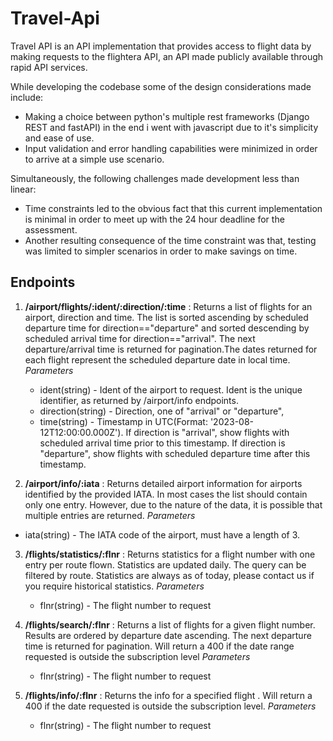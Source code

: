 # Travel-Api
Travel API is an API implementation that provides access to flight data by making requests to the flightera API, an API made publicly available through rapid API services.

While developing the codebase some of the design considerations made include:

- Making a choice between python's multiple rest frameworks (Django REST and fastAPI) in the end i went with javascript due to it's simplicity and ease of use.
- Input validation and error handling capabilities were minimized in order to arrive at a simple use scenario.

Simultaneously, the following challenges made development less than linear:

- Time constraints led to the obvious fact that this current implementation is minimal in order to meet up with the 24 hour deadline for the assessment.
- Another resulting consequence of the time constraint was that, testing was limited to simpler scenarios in order to make savings on time.

## Endpoints
1. **/airport/flights/:ident/:direction/:time** : Returns a list of flights for an airport, direction and time. The list is sorted ascending by scheduled departure time for direction=="departure" and sorted descending by scheduled arrival time for direction=="arrival".
The next departure/arrival time is returned for pagination.The dates returned for each flight represent the scheduled departure date in local time.
    *Parameters*
   - ident(string) - Ident of the airport to request. Ident is the unique identifier,  as returned by /airport/info endpoints.
   - direction(string) - Direction, one of "arrival" or "departure",
   - time(string) - Timestamp in UTC(Format: '2023-08-12T12:00:00.000Z'). If direction is "arrival", show flights with scheduled arrival time prior to this timestamp. If direction is "departure", show flights with scheduled departure time after this timestamp.
     
2. **/airport/info/:iata** : Returns detailed airport information for airports identified by the provided IATA. In most cases the list should contain only one entry.
However, due to the nature of the data, it is possible that multiple entries are returned.
    *Parameters*
  - iata(string) - The IATA code of the airport, must have a length of 3.

3. **/flights/statistics/:flnr** : Returns statistics for a flight number with one entry per route flown. Statistics are updated daily. The query can be filtered by route. Statistics are always as of today, please contact us if you require historical statistics.
    *Parameters*
   - flnr(string) - The flight number to request

4. **/flights/search/:flnr** : Returns a list of flights for a given flight number. Results are ordered by departure date ascending. The next departure time is returned for pagination. Will return a 400 if the date range requested is outside the subscription level
    *Parameters*
   - flnr(string) - The flight number to request

5. **/flights/info/:flnr** : Returns the info for a specified flight . Will return a 400 if the date requested is outside the subscription level.
    *Parameters*
   - flnr(string) - The flight number to request
